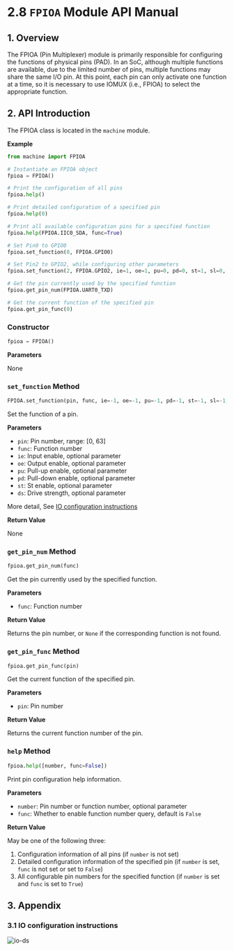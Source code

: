 # 2.8 `FPIOA` Module API Manual

## 1. Overview

The FPIOA (Pin Multiplexer) module is primarily responsible for configuring the functions of physical pins (PAD). In an SoC, although multiple functions are available, due to the limited number of pins, multiple functions may share the same I/O pin. At this point, each pin can only activate one function at a time, so it is necessary to use IOMUX (i.e., FPIOA) to select the appropriate function.

## 2. API Introduction

The FPIOA class is located in the `machine` module.

**Example**

```python
from machine import FPIOA

# Instantiate an FPIOA object
fpioa = FPIOA()

# Print the configuration of all pins
fpioa.help()

# Print detailed configuration of a specified pin
fpioa.help(0)

# Print all available configuration pins for a specified function
fpioa.help(FPIOA.IIC0_SDA, func=True)

# Set Pin0 to GPIO0
fpioa.set_function(0, FPIOA.GPIO0)

# Set Pin2 to GPIO2, while configuring other parameters
fpioa.set_function(2, FPIOA.GPIO2, ie=1, oe=1, pu=0, pd=0, st=1, sl=0, ds=7)

# Get the pin currently used by the specified function
fpioa.get_pin_num(FPIOA.UART0_TXD)

# Get the current function of the specified pin
fpioa.get_pin_func(0)
```

### Constructor

```python
fpioa = FPIOA()
```

**Parameters**

None

### `set_function` Method

```python
FPIOA.set_function(pin, func, ie=-1, oe=-1, pu=-1, pd=-1, st=-1, sl=-1, ds=-1)
```

Set the function of a pin.

**Parameters**

- `pin`: Pin number, range: [0, 63]
- `func`: Function number
- `ie`: Input enable, optional parameter
- `oe`: Output enable, optional parameter
- `pu`: Pull-up enable, optional parameter
- `pd`: Pull-down enable, optional parameter
- `st`: St enable, optional parameter
- `ds`: Drive strength, optional parameter

More detail,  See [IO configuration instructions](#31-io-configuration-instructions)

**Return Value**

None

### `get_pin_num` Method

```python
fpioa.get_pin_num(func)
```

Get the pin currently used by the specified function.

**Parameters**

- `func`: Function number

**Return Value**

Returns the pin number, or `None` if the corresponding function is not found.

### `get_pin_func` Method

```python
fpioa.get_pin_func(pin)
```

Get the current function of the specified pin.

**Parameters**

- `pin`: Pin number

**Return Value**

Returns the current function number of the pin.

### `help` Method

```python
fpioa.help([number, func=False])
```

Print pin configuration help information.

**Parameters**

- `number`: Pin number or function number, optional parameter
- `func`: Whether to enable function number query, default is `False`

**Return Value**

May be one of the following three:

1. Configuration information of all pins (if `number` is not set)
1. Detailed configuration information of the specified pin (if `number` is set, `func` is not set or set to `False`)
1. All configurable pin numbers for the specified function (if `number` is set and `func` is set to `True`)

## 3. Appendix

### 3.1 IO configuration instructions

![io-ds](https://developer.canaan-creative.com/api/post/attachment?id=436)
